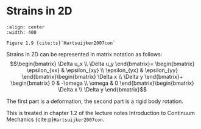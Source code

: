 ```{index} Strains in 2D
```

# Strains in 2D
```{figure} ./strains-3D_data/image.png
:align: center
:width: 400

Figure 1.9 {cite:ts}`Hartsuijker2007con`
```
Strains in 2D can be represented in matrix notation as follows:
$$\begin{bmatrix}
\Delta u_x \\
\Delta u_y
\end{bmatrix}=
\begin{bmatrix}
\epsilon_{xx} & \epsilon_{xy} \\
\epsilon_{yx} & \epsilon_{yy}
\end{bmatrix}\begin{bmatrix}
\Delta x \\
\Delta y
\end{bmatrix}+
\begin{bmatrix}
0 & -\omega \\
\omega & 0
\end{bmatrix}\begin{bmatrix}
\Delta x \\
\Delta y
\end{bmatrix}$$

The first part is a deformation, the second part is a rigid body rotation.

This is treated in chapter 1.2 of the lecture notes Introduction to Continuum Mechanics {cite:p}`Hartsuijker2007con`.
